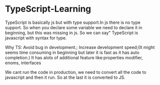 # TypeScript-Learning
TypeScript is basically js but with type support.In js there is no type support. So when you declare some variable we need to declare it in beginning, but this was missing in js. 
So we can say" TypeScript is javascript with syntax for type.

Why TS: 
    Avoid bug in development.;
    Increase development speed;(It might seems time consuming in beginning but later it is fast as it has auto completion.)
    It has alots of additional feature like:properties modifier, enoms, interfaces


We cant run the code in production, we need to convert all the code to javascript and then it run. So at the last it is converted to JS.

